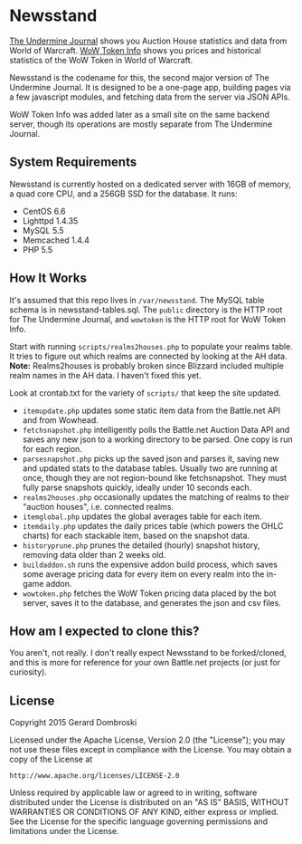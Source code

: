 # Newsstand

[The Undermine Journal](https://theunderminejournal.com) shows you Auction House statistics and data from World of Warcraft.
[WoW Token Info](https://wowtoken.info) shows you prices and historical statistics of the WoW Token in World of Warcraft.

Newsstand is the codename for this, the second major version of The Undermine Journal. It is designed to be a one-page app, building pages via a few javascript modules, and fetching data from the server via JSON APIs.

WoW Token Info was added later as a small site on the same backend server, though its operations are mostly separate from The Undermine Journal.

## System Requirements

Newsstand is currently hosted on a dedicated server with 16GB of memory, a quad core CPU, and a 256GB SSD for the database. It runs:
 - CentOS 6.6
 - Lighttpd 1.4.35
 - MySQL 5.5
 - Memcached 1.4.4
 - PHP 5.5

## How It Works

It's assumed that this repo lives in `/var/newsstand`. The MySQL table schema is in newsstand-tables.sql. The `public` directory is the HTTP root for The Undermine Journal, and `wowtoken` is the HTTP root for WoW Token Info.

Start with running `scripts/realms2houses.php` to populate your realms table. It tries to figure out which realms are connected by looking at the AH data.
**Note:** Realms2houses is probably broken since Blizzard included multiple realm names in the AH data. I haven't fixed this yet.

Look at crontab.txt for the variety of `scripts/` that keep the site updated.
 - `itemupdate.php` updates some static item data from the Battle.net API and from Wowhead.
 - `fetchsnapshot.php` intelligently polls the Battle.net Auction Data API and saves any new json to a working directory to be parsed. One copy is run for each region.
 - `parsesnapshot.php` picks up the saved json and parses it, saving new and updated stats to the database tables. Usually two are running at once, though they are not region-bound like fetchsnapshot. They must fully parse snapshots quickly, ideally under 10 seconds each.
 - `realms2houses.php` occasionally updates the matching of realms to their "auction houses", i.e. connected realms.
 - `itemglobal.php` updates the global averages table for each item.
 - `itemdaily.php` updates the daily prices table (which powers the OHLC charts) for each stackable item, based on the snapshot data.
 - `historyprune.php` prunes the detailed (hourly) snapshot history, removing data older than 2 weeks old.
 - `buildaddon.sh` runs the expensive addon build process, which saves some average pricing data for every item on every realm into the in-game addon.
 - `wowtoken.php` fetches the WoW Token pricing data placed by the bot server, saves it to the database, and generates the json and csv files.

## How am I expected to clone this?

You aren't, not really. I don't really expect Newsstand to be forked/cloned, and this is more for reference for your own Battle.net projects (or just for curiosity).

## License

Copyright 2015 Gerard Dombroski

Licensed under the Apache License, Version 2.0 (the "License");
you may not use these files except in compliance with the License.
You may obtain a copy of the License at

    http://www.apache.org/licenses/LICENSE-2.0

Unless required by applicable law or agreed to in writing, software
distributed under the License is distributed on an "AS IS" BASIS,
WITHOUT WARRANTIES OR CONDITIONS OF ANY KIND, either express or implied.
See the License for the specific language governing permissions and
limitations under the License.

